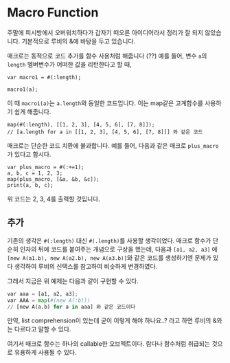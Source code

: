 # Macro Function

주말에 피시방에서 오버워치하다가 갑자기 떠오른 아이디어라서 정리가 잘 되지 않았습니다.
기본적으로 루비의 &에 바탕을 두고 있습니다.

매크로는 동적으로 코드 추가를 함수 사용처럼 해줍니다 (??)
예를 들어, 변수 `a`의 `length` 멤버변수가 어떠한 값을 리턴한다고 할 때,
```
var macro1 = #(:length);

macro1(a);
```
이 때 `macro1(a)`는 `a.length`와 동일한 코드입니다.
이는 map같은 고계함수를 사용하기 쉽게 해줍니다.
```
map(#(:length), [[1, 2, 3], [4, 5, 6], [7, 8]]);
// [a.length for a in [[1, 2, 3], [4, 5, 6], [7, 8]]] 와 같은 코드
```

매크로는 단순한 코드 치환에 불과합니다. 예를 들어, 다음과 같은 매크로 `plus_macro`가 있다고 합시다.

```
var plus_macro = #(:+=1);
a, b, c = 1, 2, 3;
map(plus_macro, [&a, &b, &c]);
print(a, b, c);
```

위 코드는 2, 3, 4를 출력할 것입니다.

## 추가

기존의 생각은 `#(:length)` 대신 `#(.length)`를 사용할 생각이었다.
매크로 함수가 단순히 인자의 뒤에 코드를 붙여주는 개념으로 구상을 했는데,
다음과 `[a1, a2, a3]` 에 `[new A(a1.b), new A(a2.b), new A(a3.b)]`와 같은 코드를 생성하기엔 문제가 있다 생각하여
루비의 신택스를 참고하여 비슷하게 변경하였다.

그래서 지금은 위 예제는 다음과 같이 구현할 수 있다.
```python
var aaa = [a1, a2, a3];
var AAA = map(#(new A(:b)))
// [new A(a.b) for a in aaa] 와 같은 코드이다
```

만약, list comprehension이 있는데 굳이 이렇게 해야 하나요..?
라고 하면 루비의 &와는 다르다고 말할 수 있다.

여기서 매크로 함수는 하나의 callable한 오브젝트이다. 람다나 함수처럼 취급되는 것으로 유용하게 사용될 수 있다.
